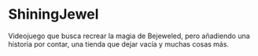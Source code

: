 # ShiningJewel
Videojuego que busca recrear la magia de Bejeweled, pero añadiendo una historia por contar, una tienda que dejar vacía y muchas cosas más.
